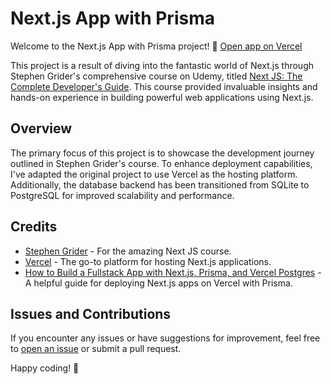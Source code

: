 # Next.js App with Prisma

Welcome to the Next.js App with Prisma project! 🚀 [Open app on Vercel](https://nextjs-prisma-postgresql-two.vercel.app/)

This project is a result of diving into the fantastic world of Next.js through Stephen Grider's comprehensive course on Udemy, titled [Next JS: The Complete Developer's Guide](https://www.udemy.com/course/next-js-the-complete-developers-guide/). This course provided invaluable insights and hands-on experience in building powerful web applications using Next.js.

## Overview

The primary focus of this project is to showcase the development journey outlined in Stephen Grider's course. To enhance deployment capabilities, I've adapted the original project to use Vercel as the hosting platform. Additionally, the database backend has been transitioned from SQLite to PostgreSQL for improved scalability and performance.

## Credits

- [Stephen Grider](https://www.udemy.com/course/next-js-the-complete-developers-guide/) - For the amazing Next JS course.
- [Vercel](https://vercel.com/) - The go-to platform for hosting Next.js applications.
- [How to Build a Fullstack App with Next.js, Prisma, and Vercel Postgres](https://vercel.com/guides/nextjs-prisma-postgres) - A helpful guide for deploying Next.js apps on Vercel with Prisma.

## Issues and Contributions

If you encounter any issues or have suggestions for improvement, feel free to [open an issue](https://github.com/gabormeresz/nextjs-prisma-postgresql/issues) or submit a pull request.

Happy coding! 🎉
